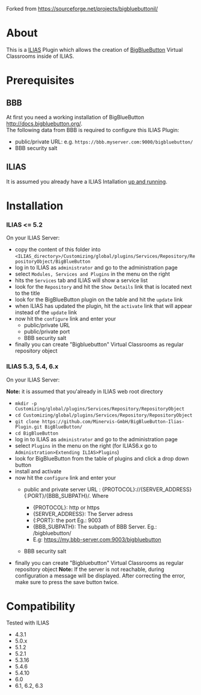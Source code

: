 Forked from https://sourceforge.net/projects/bigbluebuttonil/

# About

This is a [ILIAS](https://www.ilias.de) Plugin which allows the creation of [BigBlueButton](https://bigbluebutton.org) Virtual Classrooms inside of ILIAS.

# Prerequisites

## BBB 

At first you need a working installation of BigBlueButton http://docs.bigbluebutton.org/.  
The following data from BBB is required to configure this ILIAS Plugin:

- public/private URL: e.g. `https://bbb.myserver.com:9000/bigbluebutton/`
- BBB security salt

## ILIAS

It is assumed you already have a ILIAS Intallation [up and running](https://docu.ilias.de/goto_docu_pg_116903_367.html).

# Installation

### ILIAS <= 5.2

On your ILIAS Server:

- copy the content of this folder into `<ILIAS_directory>/Customizing/global/plugins/Services/Repository/RepositoryObject/BigBlueButton`
- log in to ILIAS as `administrator` and go to the administration page
- select `Modules, Services and Plugins` in the menu on the right
- hits the `Services` tab and ILIAS will show a service list
- look for the `Repository` and hit the `Show Details` link that is located next to the title
- look for the BigBlueButton plugin on the table and hit the `update` link
- when ILIAS has updated the plugin, hit the `activate` link that will appear instead of the `update` link
- now hit the `configure` link and enter your 
    - public/private URL
    - public/private port 
    - BBB security salt
- finally you can create "Bigbluebutton" Virtual Classrooms as regular repository object

### ILIAS 5.3, 5.4, 6.x

On your ILIAS Server:

**Note:** it is assumed that you'already in ILIAS web root directory

- `mkdir -p Customizing/global/plugins/Services/Repository/RepositoryObject`
- `cd Customizing/global/plugins/Services/Repository/RepositoryObject`
- `git clone https://github.com/Minervis-GmbH/BigBlueButton-Ilias-Plugin.git BigBlueButton/`
- `cd BigBlueButton`
- log in to ILIAS as `administrator` and go to the administration page
- select `Plugins` in the menu on the right (for ILIAS6.x go to `Administration>Extending ILIAS>Plugins`)
- look for BigBlueButton from the table of plugins and click a drop down button
- install and activate
- now hit the `configure` link and enter your 
    - public and private server URL : {PROTOCOL}://{SERVER_ADDRESS}{:PORT}/{BBB_SUBPATH}/. Where 
        - {PROTOCOL}: http or https
        - {SERVER_ADDRESS}: The Server adress
        - {:PORT}: the port Eg.: 9003
        - {BBB_SUBPATH}: The subpath of BBB Server. Eg.: /bigbluebutton/
        - E.g:  https://my.bbb-server.com:9003/bigbluebutton
        
    - BBB security salt
- finally you can create "Bigbluebutton" Virtual Classrooms as regular repository object
**Note:** If the server is not reachable, during configuration a message will be displayed. After correcting the error, make sure to press the save button twice.


# Compatibility

Tested with ILIAS

- 4.3.1
- 5.0.x
- 5.1.2
- 5.2.1
- 5.3.16
- 5.4.6
- 5.4.10
- 6.0
- 6.1, 6.2, 6.3



